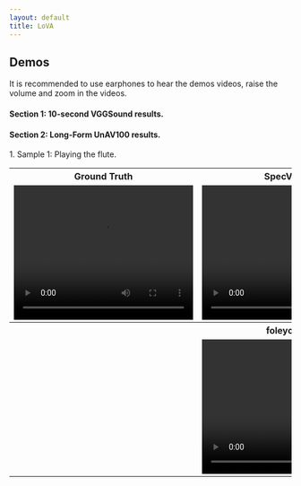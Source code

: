 ```yaml
---
layout: default
title: LoVA
---
```






<div class="post">
	<h2 class="pageTitle">Demos</h2>
	<p>It is recommended to use earphones to hear the demos videos, raise the volume and zoom in the videos.</p>
</div>


<h4 class="pageTitle">Section 1: 10-second VGGSound results.</h4>



<h4 class="pageTitle">Section 2: Long-Form UnAV100 results.</h4>

<table border="0"> <!-- 表格边框设置为1 -->
	<tr>1. Sample 1: Playing the flute.</tr>
    <tr> <!-- 表格的一行 -->
        <th style="width: 320px;">Ground Truth</th> <!-- 表头单元格 -->
        <th style="width: 320px;">SpecVQGAN</th> <!-- 表头单元格 -->
		<th style="width: 320px;">IM2WAV</th> <!-- 表头单元格 -->
        <th style="width: 320px;">Diff-Foley</th> <!-- 表头单元格 -->
    </tr>
    <tr> <!-- 表格的另一行 -->
        <td> <!-- 表格的单元格 -->
            <video width="320" height="240" controls>
                <source src="./assets/video/1/groundtruth.mp4" type="video/mp4">
                您的浏览器不支持视频标签。
            </video>
        </td>
		<td> <!-- 表格的单元格 -->
            <video width="320" height="240" controls>
                <source src="./assets/video/1/specvqgan.mp4" type="video/mp4">
                您的浏览器不支持视频标签。
            </video>
        </td>
		<td> <!-- 表格的单元格 -->
            <video width="320" height="240" controls>
                <source src="./assets/video/1/im2wav.mp4" type="video/mp4">
                您的浏览器不支持视频标签。
            </video>
        </td>
        <td> <!-- 表格的单元格 -->
            <video width="320" height="240" controls>
                <source src="./assets/video/1/difffoley.mp4" type="video/mp4">
                您的浏览器不支持视频标签。
            </video>
        </td>
    </tr>
	<tr> <!-- 表格的一行 -->
        <th style="width: 320px;"> </th> <!-- 表头单元格 -->
        <th style="width: 320px;">foleycrafter</th> <!-- 表头单元格 -->
		<th style="width: 320px;">TiVA</th> <!-- 表头单元格 -->
        <th style="width: 320px;">LoVA (Ours)</th> <!-- 表头单元格 -->
    </tr>
    <tr> <!-- 表格的另一行 -->
		<td> <!-- 表格的单元格 -->
        </td>
		<td> <!-- 表格的单元格 -->
            <video width="320" height="240" controls>
                <source src="./assets/video/1/foleycrafter.mp4" type="video/mp4">
                您的浏览器不支持视频标签。
            </video>
        </td>
		<td> <!-- 表格的单元格 -->
            <video width="320" height="240" controls>
                <source src="./assets/video/1/tiva.mp4" type="video/mp4">
                您的浏览器不支持视频标签。
            </video>
        </td>
		<td> <!-- 表格的单元格 -->
            <video width="320" height="240" controls>
                <source src="./assets/video/1/lova.mp4" type="video/mp4">
                您的浏览器不支持视频标签。
            </video>
        </td>
    </tr>
</table>


